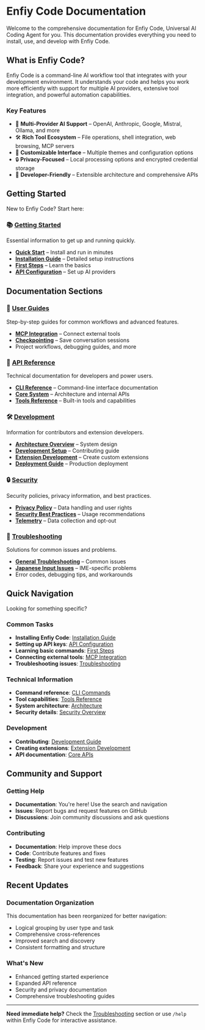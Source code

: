 # Enfiy Code Documentation

Welcome to the comprehensive documentation for Enfiy Code, Universal AI Coding Agent for you. This documentation provides everything you need to install, use, and develop with Enfiy Code.

## What is Enfiy Code?

Enfiy Code is a command-line AI workflow tool that integrates with your development environment. It understands your code and helps you work more efficiently with support for multiple AI providers, extensive tool integration, and powerful automation capabilities.

### Key Features
- 🤖 **Multi-Provider AI Support** – OpenAI, Anthropic, Google, Mistral, Ollama, and more
- 🛠️ **Rich Tool Ecosystem** – File operations, shell integration, web browsing, MCP servers
- 🎨 **Customizable Interface** – Multiple themes and configuration options
- 🔒 **Privacy-Focused** – Local processing options and encrypted credential storage
- 🚀 **Developer-Friendly** – Extensible architecture and comprehensive APIs

## Getting Started

New to Enfiy Code? Start here:

### 📚 [Getting Started](./getting-started/README.md)
Essential information to get up and running quickly.

- **[Quick Start](./getting-started/README.md#quick-start)** – Install and run in minutes
- **[Installation Guide](./getting-started/installation.md)** – Detailed setup instructions
- **[First Steps](./getting-started/first-steps.md)** – Learn the basics
- **[API Configuration](./getting-started/api-configuration.md)** – Set up AI providers

## Documentation Sections

### 🎯 [User Guides](./guides/README.md)
Step-by-step guides for common workflows and advanced features.

- **[MCP Integration](./guides/mcp-integration.md)** – Connect external tools
- **[Checkpointing](./guides/checkpointing.md)** – Save conversation sessions
- Project workflows, debugging guides, and more

### 🔧 [API Reference](./api/README.md)
Technical documentation for developers and power users.

- **[CLI Reference](./api/cli/README.md)** – Command-line interface documentation
- **[Core System](./api/core/README.md)** – Architecture and internal APIs
- **[Tools Reference](./api/tools/README.md)** – Built-in tools and capabilities

### 🛠️ [Development](./development/README.md)
Information for contributors and extension developers.

- **[Architecture Overview](./development/architecture.md)** – System design
- **[Development Setup](./development/README.md#development-setup)** – Contributing guide
- **[Extension Development](./development/extension.md)** – Create custom extensions
- **[Deployment Guide](./development/deployment.md)** – Production deployment

### 🔒 [Security](./security/README.md)
Security policies, privacy information, and best practices.

- **[Privacy Policy](./security/privacy-policy.md)** – Data handling and user rights
- **[Security Best Practices](./security/README.md#security-best-practices)** – Usage recommendations
- **[Telemetry](./security/telemetry.md)** – Data collection and opt-out

### 🚨 [Troubleshooting](./troubleshooting/README.md)
Solutions for common issues and problems.

- **[General Troubleshooting](./troubleshooting/README.md)** – Common issues
- **[Japanese Input Issues](./troubleshooting/japanese-input.md)** – IME-specific problems
- Error codes, debugging tips, and workarounds

## Quick Navigation

Looking for something specific?

### Common Tasks
- **Installing Enfiy Code**: [Installation Guide](./getting-started/installation.md)
- **Setting up API keys**: [API Configuration](./getting-started/api-configuration.md)
- **Learning basic commands**: [First Steps](./getting-started/first-steps.md)
- **Connecting external tools**: [MCP Integration](./guides/mcp-integration.md)
- **Troubleshooting issues**: [Troubleshooting](./troubleshooting/README.md)

### Technical Information
- **Command reference**: [CLI Commands](./api/cli/commands.md)
- **Tool capabilities**: [Tools Reference](./api/tools/README.md)
- **System architecture**: [Architecture](./development/architecture.md)
- **Security details**: [Security Overview](./security/README.md)

### Development
- **Contributing**: [Development Guide](./development/README.md)
- **Creating extensions**: [Extension Development](./development/extension.md)
- **API documentation**: [Core APIs](./api/core/README.md)

## Community and Support

### Getting Help
- **Documentation**: You're here! Use the search and navigation
- **Issues**: Report bugs and request features on GitHub
- **Discussions**: Join community discussions and ask questions

### Contributing
- **Documentation**: Help improve these docs
- **Code**: Contribute features and fixes
- **Testing**: Report issues and test new features
- **Feedback**: Share your experience and suggestions

## Recent Updates

### Documentation Organization
This documentation has been reorganized for better navigation:
- Logical grouping by user type and task
- Comprehensive cross-references
- Improved search and discovery
- Consistent formatting and structure

### What's New
- Enhanced getting started experience
- Expanded API reference
- Security and privacy documentation
- Comprehensive troubleshooting guides

---

**Need immediate help?** Check the [Troubleshooting](./troubleshooting/README.md) section or use `/help` within Enfiy Code for interactive assistance.